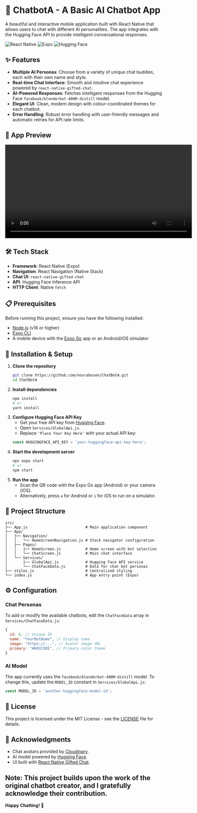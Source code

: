 # 🤖 ChatbotA - A Basic AI Chatbot App

A beautiful and interactive mobile application built with React Native that allows users to chat with different AI personalities. The app integrates with the Hugging Face API to provide intelligent conversational responses.

![React Native](https://img.shields.io/badge/React_Native-20232A?style=for-the-badge&logo=react&logoColor=61DAFB)
![Expo](https://img.shields.io/badge/Expo-1B1F23?style=for-the-badge&logo=expo&logoColor=white)
![Hugging Face](https://img.shields.io/badge/Hugging%20Face-FFD21E?style=for-the-badge&logo=huggingface&logoColor=black)

## ✨ Features
- **Multiple AI Personas**: Choose from a variety of unique chat buddies, each with their own name and style.
- **Real-time Chat Interface**: Smooth and intuitive chat experience powered by `react-native-gifted-chat`.
- **AI-Powered Responses**: Fetches intelligent responses from the Hugging Face `facebook/blenderbot-400M-distill` model.
- **Elegant UI**: Clean, modern design with colour-coordinated themes for each chatbot.
- **Error Handling**: Robust error handling with user-friendly messages and automatic retries for API rate limits.

## 📸 App Preview
<video src="assets/Demo.mp4" controls width="600"></video>

## 🛠️ Tech Stack

- **Framework**: React Native (Expo)
- **Navigation**: React Navigation (Native Stack)
- **Chat UI**: `react-native-gifted-chat`
- **API**: Hugging Face Inference API
- **HTTP Client**: Native `fetch`

## 📋 Prerequisites
Before running this project, ensure you have the following installed:
- [Node.js](https://nodejs.org/) (v16 or higher)
- [Expo CLI](https://docs.expo.dev/get-started/installation/)
- A mobile device with the [Expo Go](https://expo.dev/client) app or an Android/iOS simulator

## 🚀 Installation & Setup
1.  **Clone the repository**
    ```bash
    git clone https://github.com/nourabosen/ChatBotA.git
    cd ChatBotA
    ```
2.  **Install dependencies**
    ```bash
    npm install
    # or
    yarn install
    ```
3.  **Configure Hugging Face API Key**
    - Get your free API key from [Hugging Face](https://huggingface.co/docs/api-inference/quicktour).
    - Open `Services/GlobalApi.js`.
    - Replace `'Place Your Key Here'` with your actual API key:
    ```javascript
    const HUGGINGFACE_API_KEY = 'your-huggingface-api-key-here';
    ```
4.  **Start the development server**
    ```bash
    npx expo start
    # or
    npm start
    ```
5.  **Run the app**
    - Scan the QR code with the Expo Go app (Android) or your camera (iOS).
    - Alternatively, press `a` for Android or `i` for iOS to run on a simulator.

## 📁 Project Structure
```
src/
├── App.js                          # Main application component
├── App/
│   ├── Navigation/
│   │   └── HomeScreenNavigation.js # Stack navigator configuration
│   ├── Pages/
│   │   ├── HomeScreen.js           # Home screen with bot selection
│   │   └── ChatScreen.js           # Main chat interface
│   └── Services/
│       ├── GlobalApi.js            # Hugging Face API service
│       └── ChatFaceData.js         # Data for chat bot personas
├── styles.js                       # Centralized styling
└── index.js                        # App entry point (Expo)
```

## ⚙️ Configuration
### Chat Personas
To add or modify the available chatbots, edit the `ChatFaceData` array in `Services/ChatFaceData.js`:
```javascript
{
  id: 6, // Unique ID
  name: "YourBotName", // Display name
  image: "https://...", // Avatar image URL
  primary: "#HEXCODE", // Primary color theme
}
```

### AI Model
The app currently uses the `facebook/blenderbot-400M-distill` model. To change this, update the `MODEL_ID` constant in `Services/GlobalApi.js`:
```javascript
const MODEL_ID = 'another-huggingface-model-id';
```

## 📄 License

This project is licensed under the MIT License - see the [LICENSE](LICENSE) file for details.

## 🙏 Acknowledgments
- Chat avatars provided by [Cloudinary](https://cloudinary.com/).
- AI model powered by [Hugging Face](https://huggingface.co/).
- UI built with [React Native Gifted Chat](https://github.com/FaridSafi/react-native-gifted-chat).

Note: This project builds upon the work of the original chatbot creator, and I gratefully acknowledge their contribution.
---

**Happy Chatting!** 🎉
